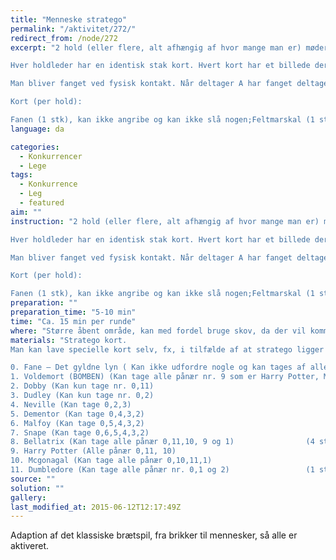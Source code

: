 ```yaml
---
title: "Menneske stratego"
permalink: "/aktivitet/272/"
redirect_from: /node/272
excerpt: "2 hold (eller flere, alt afhængig af hvor mange man er) møder hinanden af gangen. Hvert hold skal have en holdleder, som enten er upartisk og som hele tiden er på posten (hvis det er en turnering), eller hvert hold skal vælge en holdleder, der ikke selv deltager i legen (kan evt. være en skadet).

Hver holdleder har en identisk stak kort. Hvert kort har et billede der repræsenterer en vis værdi (værdien kan evt stå på kortet, så der ikke opstår tvivl). Inden legen begynder, forklarer holdlederne reglerne så alle delteagerne har forstået. Derefter deler holdleder 1 kort ud til hver person på holdet. Holdlederen har blandet bunken med kortene og vender dem med bagsiden op, således at hver deltager får et tilfældigt kort udleveret. Holdlederen kan med fordel holde fanen ude af bunken, indtil der kun er 10 eller færre kort tilbage, så man får mere ud af legen. Når legen begynder, skal alle deltagerne ud og fange hinanden, inden for legeområdet. Kortet skal bæres hele tiden af personen, og kortet må gerne skjules, så modstanderen ikke kan se kortets værdi.

Man bliver fanget ved fysisk kontakt. Når deltager A har fanget deltager B, skal de vise hinanden deres kort. Hvis A's kort slår B's, har A vundet og tager B's kort med tilbage til A's holdleder (afleverer). Derefter kan A løbe ud igen med samme kort og fortsætte kampen. B løber tilbage til B's holdleder, får et nyt kort og løber ud igen. Hvis A og B begge har et kort med samme værdi, _dør_ begge, og de skal hjem til hver deres holdleder, aflevere det døde kort og få et nyt. Hvis A har feltmarskallen og B har bomben, så eksploderer bomben, og B tager begge _døde_ kort med tilbage til holdlederen og får et nyt. Sådan fortsættes der, til fanen er vundet. Når fanen er vundet, er runden slut. Holdlederne mødes og deler kortene op, så der er to identiske bunker kort igen og en ny runde kan begynde.

Kort (per hold):

Fanen (1 stk), kan ikke angribe og kan ikke slå nogen;Feltmarskal (1 stk), vinder over alle, undtagen spion og bomben;General (1 stk) vinder over alle, undtagen feltmarskal og bombe;Oberst (2 stk) vinder over major, kaptajn, løjtnant, underofficer, minør, spejder og spion;Major (3 stk) vinder over kaptajn, løjtnant, underofficer, minør, spejder og spion;Kaptajn (4 stk) vinder over løjtnant, underofficer, minør, spejder, spion;Løjtnant (4 stk) vinder over underofficer, minør, spejder, spion;Underofficer (4 stk) vinder over minør, spejder, spion;Minør (5 stk) vinder over spejder, spion og som den eneste kan minøren fjerne en bombe, uden at dø;Spejder (8 stk) vinder over spion;Spion (1 stk) vinder over feltmarskal;Bombe (6 stk) kan ikke angribe, vinder over alle, undtagen minør"
language: da

categories:
  - Konkurrencer
  - Lege
tags:
  - Konkurrence
  - Leg
  - featured
aim: ""
instruction: "2 hold (eller flere, alt afhængig af hvor mange man er) møder hinanden af gangen. Hvert hold skal have en holdleder, som enten er upartisk og som hele tiden er på posten (hvis det er en turnering), eller hvert hold skal vælge en holdleder, der ikke selv deltager i legen (kan evt. være en skadet).

Hver holdleder har en identisk stak kort. Hvert kort har et billede der repræsenterer en vis værdi (værdien kan evt stå på kortet, så der ikke opstår tvivl). Inden legen begynder, forklarer holdlederne reglerne så alle delteagerne har forstået. Derefter deler holdleder 1 kort ud til hver person på holdet. Holdlederen har blandet bunken med kortene og vender dem med bagsiden op, således at hver deltager får et tilfældigt kort udleveret. Holdlederen kan med fordel holde fanen ude af bunken, indtil der kun er 10 eller færre kort tilbage, så man får mere ud af legen. Når legen begynder, skal alle deltagerne ud og fange hinanden, inden for legeområdet. Kortet skal bæres hele tiden af personen, og kortet må gerne skjules, så modstanderen ikke kan se kortets værdi.

Man bliver fanget ved fysisk kontakt. Når deltager A har fanget deltager B, skal de vise hinanden deres kort. Hvis A's kort slår B's, har A vundet og tager B's kort med tilbage til A's holdleder (afleverer). Derefter kan A løbe ud igen med samme kort og fortsætte kampen. B løber tilbage til B's holdleder, får et nyt kort og løber ud igen. Hvis A og B begge har et kort med samme værdi, _dør_ begge, og de skal hjem til hver deres holdleder, aflevere det døde kort og få et nyt. Hvis A har feltmarskallen og B har bomben, så eksploderer bomben, og B tager begge _døde_ kort med tilbage til holdlederen og får et nyt. Sådan fortsættes der, til fanen er vundet. Når fanen er vundet, er runden slut. Holdlederne mødes og deler kortene op, så der er to identiske bunker kort igen og en ny runde kan begynde.

Kort (per hold):

Fanen (1 stk), kan ikke angribe og kan ikke slå nogen;Feltmarskal (1 stk), vinder over alle, undtagen spion og bomben;General (1 stk) vinder over alle, undtagen feltmarskal og bombe;Oberst (2 stk) vinder over major, kaptajn, løjtnant, underofficer, minør, spejder og spion;Major (3 stk) vinder over kaptajn, løjtnant, underofficer, minør, spejder og spion;Kaptajn (4 stk) vinder over løjtnant, underofficer, minør, spejder, spion;Løjtnant (4 stk) vinder over underofficer, minør, spejder, spion;Underofficer (4 stk) vinder over minør, spejder, spion;Minør (5 stk) vinder over spejder, spion og som den eneste kan minøren fjerne en bombe, uden at dø;Spejder (8 stk) vinder over spion;Spion (1 stk) vinder over feltmarskal;Bombe (6 stk) kan ikke angribe, vinder over alle, undtagen minør"
preparation: ""
preparation_time: "5-10 min"
time: "Ca. 15 min per runde"
where: "Større åbent område, kan med fordel bruge skov, da der vil komme naturlige forhindringer der gør legen lidt sjovere"
materials: "Stratego kort.
Man kan lave specielle kort selv, fx, i tilfælde af at stratego ligger som en del af en turnering der har et tema, fx. Superhelte og -skurke eller Harry Potter, kommer kortene til at se således ud:

0. Fane – Det gyldne lyn ( Kan ikke udfordre nogle og kan tages af alle)     (1 stk)
1. Voldemort (BOMBEN) (Kan tage alle pånær nr. 9 som er Harry Potter, Men kan ikke udfordre nogen)   (6 stk)
2. Dobby (Kan kun tage nr. 0,11)                                                  (1 stk)
3. Dudley (Kan kun tage nr. 0,2)                                                    (8 stk)
4. Neville (Kan tage 0,2,3)                                                       (3 stk)
5. Dementor (Kan tage 0,4,3,2)                                              (4 stk)
6. Malfoy (Kan tage 0,5,4,3,2)                                                (4 stk)
7. Snape (Kan tage 0,6,5,4,3,2)                                              (4 stk)
8. Bellatrix (Kan tage alle pånær 0,11,10, 9 og 1)                (4 stk)
9. Harry Potter (Alle pånær 0,11, 10)                                        (5 stk)
10. Mcgonagal (Kan tage alle pånær 0,10,11,1)                            (2 stk)
11. Dumbledore (Kan tage alle pånær nr. 0,1 og 2)                 (1 stk)"
source: ""
solution: ""
gallery:
last_modified_at: 2015-06-12T12:17:49Z
---
```

Adaption af det klassiske brætspil, fra brikker til mennesker, så alle er aktiveret.
